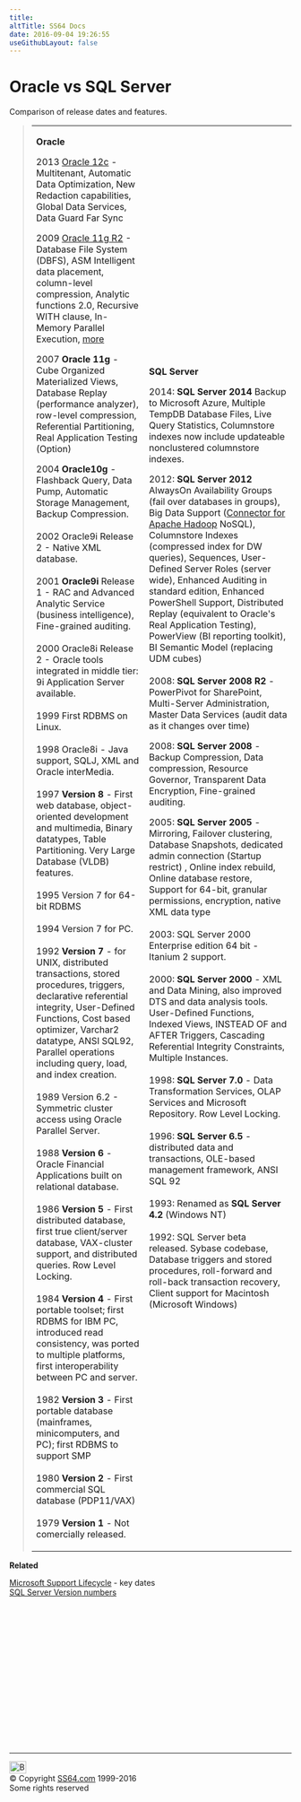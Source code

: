 ```yaml
---
title:
altTitle: SS64 Docs
date: 2016-09-04 19:26:55
useGithubLayout: false
---
```

<!-- #BeginLibraryItem "/Library/head_orasyntax.lbi" --><!-- #EndLibraryItem --><h1>Oracle  vs SQL Server</h1>
<p>Comparison of release dates and features.</p>
<blockquote>
<table>
    <tbody><tr>
      <td><p><b>Oracle</b></p>
<p>2013 <a href="https://www.oracle.com/database/">Oracle 12c</a> - Multitenant, Automatic Data Optimization, New Redaction capabilities, Global Data Services, Data Guard Far Sync</p>
      <p>2009 <a href="http://www.oracle.com/technetwork/database/enterprise-edition/downloads/112010-win64soft-094461.html">Oracle 11g R2</a> - Database File System (DBFS), ASM Intelligent data placement, column-level compression, Analytic functions 2.0, Recursive WITH clause, In-Memory Parallel Execution, <a href="http://docs.oracle.com/cd/E11882_01/server.112/e17128/chapter1.htm">more</a></p>
<p>2007 <b>Oracle 11g</b> - Cube Organized Materialized Views, Database Replay (performance analyzer), row-level compression, Referential Partitioning, Real Application Testing (Option) </p>
<p>2004 <b>Oracle10g</b> - Flashback Query, Data Pump, Automatic Storage Management, Backup Compression.<br>
  <br>
  2002 Oracle9i Release 2 - Native XML database.<br>
  <br>
  2001 <b>Oracle9i</b> Release 1 - RAC and Advanced Analytic
          Service (business intelligence), Fine-grained auditing.<br>
  <br> 2000 Oracle8i Release 2 - Oracle tools integrated in middle tier: 9i Application Server available.<br>
  <br> 1999 First RDBMS on Linux.<br>
  <br> 1998 Oracle8i - Java support, SQLJ, XML and Oracle interMedia. <br>
  <br> 1997 <b>Version 8</b> - First web database, object-oriented development and multimedia, Binary datatypes, Table Partitioning. Very Large Database (VLDB) features.<br>
  <br> 1995 Version 7 for 64-bit RDBMS<br>
  <br> 1994 Version 7 for PC.<br>
  <br> 1992 <b>Version 7</b> - for UNIX, distributed transactions, stored procedures, triggers, declarative referential integrity, User-Defined Functions,  Cost based optimizer, Varchar2 datatype, ANSI SQL92, Parallel operations including query, load, and  index creation.<br>
  <br> 1989 Version 6.2 - Symmetric cluster access using  Oracle Parallel Server.<br>
  <br> 1988 <b>Version 6</b> - Oracle Financial Applications built on relational database.<br>
  <br> 1986 <b>Version 5</b> - First distributed database, first true client/server database, VAX-cluster support, and distributed queries. Row Level Locking.<br>
  <br> 1984 <b>Version 4</b> - First portable toolset; first RDBMS for IBM PC, introduced read consistency, was ported to multiple platforms, first interoperability between PC and server. <br>
  <br> 1982 <b>Version 3</b> - First portable database (mainframes, minicomputers, and PC); first RDBMS to support SMP <br>
  <br> 1980 <b>Version 2</b> - First commercial SQL database (PDP11/VAX)<br>
  <br> 1979 <b>Version 1</b> - Not comercially released.</p></td>
<td><p><b>SQL Server</b></p>
<p>2014: <b>SQL Server 2014</b> Backup to Microsoft Azure, Multiple TempDB Database Files, Live Query Statistics, Columnstore indexes now include updateable nonclustered columnstore indexes.</p>
<p>2012: <b>SQL Server 2012</b> AlwaysOn Availability Groups (fail over databases in groups), Big Data Support (<a href="http://www.microsoft.com/download/en/details.aspx?id=27584">Connector for Apache Hadoop</a> NoSQL),
Columnstore Indexes (compressed index for DW queries), Sequences, User-Defined Server Roles (server wide), Enhanced Auditing  in standard edition, 
Enhanced PowerShell Support, Distributed Replay (equivalent to Oracle's Real Application Testing), PowerView (BI reporting toolkit), BI Semantic Model (replacing UDM cubes)<br>
<br>
2008: <b>SQL Server 2008 R2</b> - PowerPivot for SharePoint, Multi-Server Administration, Master Data Services (audit data as it changes over time)</p>
<p>2008: <b>SQL Server 2008</b> - Backup Compression, Data compression, Resource Governor, Transparent Data Encryption, Fine-grained auditing.</p>
<p>2005: <b>SQL Server 2005</b> - Mirroring, Failover clustering, Database Snapshots, dedicated admin connection (Startup restrict) , Online index rebuild, Online database restore, Support for 64-bit, granular permissions, encryption, native XML data type<br>
  <br> 2003: SQL Server 2000 Enterprise edition 64 bit - Itanium 2 support.<br>
  <br> 2000: <b>SQL Server 2000</b> - XML and Data Mining, also improved DTS and data analysis tools.<br>
  User-Defined Functions, Indexed Views, INSTEAD OF and AFTER Triggers, Cascading Referential Integrity
  Constraints, Multiple Instances.<br>
  <br> 1998: <b>SQL Server 7.0</b> - Data Transformation Services, OLAP Services and Microsoft Repository. Row Level
          Locking.<br>
  <br> 1996: <b>SQL Server 6.5</b> - distributed data and transactions, OLE-based management framework, ANSI SQL 92 <br>
  <br> 1993: Renamed as <b>SQL Server 4.2</b> (Windows NT)<br>
  <br> 1992: SQL Server beta released. Sybase codebase, Database triggers and stored procedures, roll-forward and roll-back
transaction recovery, Client support for Macintosh (Microsoft Windows)</p></td>
 </tr>
</tbody></table>
</blockquote>
<p><b>Related</b></p>
<p><a href="../docs/lifecycle.html">Microsoft Support Lifecycle</a> - key dates<br>
<a href="http://www.sqlteam.com/article/sql-server-versions">SQL
Server Version numbers </a></p><!-- #BeginLibraryItem "/Library/foot_ora.lbi" --><p>
<!-- oracle-footer -->
<ins class="adsbygoogle" style="display:inline-block;width:300px;height:250px" data-ad-client="ca-pub-6140977852749469" data-ad-slot="4275490898"></ins>
<script>
(adsbygoogle = window.adsbygoogle || []).push({});
</script></p>
<hr>
<div id="bl" class="footer"><a href="syntax-versions.html#"><img src="../images/top.png" width="30" height="22" alt="Back to the Top"></a></div>
<div id="br" class="footer, tagline">© Copyright <a href="../index.html">SS64.com</a> 1999-2016<br>
Some rights reserved</div><!-- #EndLibraryItem -->

